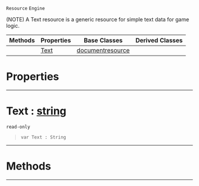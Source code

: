  `Resource` `Engine`



(NOTE) A Text resource is a generic resource for simple text data for game logic.

|Methods|Properties|Base Classes|Derived Classes|
|---|---|---|---|
| |[ Text](textblock.md#text-zilch-engine-documen)|[documentresource](documentresource.md)| |


 #  Properties


---  
 #  Text : [string](../nada_base_types/string.md)

 `read-only`

> 
> ```TS:Nada
> var Text : String


---  
 #  Methods


---  
 

 